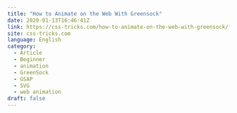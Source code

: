 ```yaml
---
title: "How to Animate on the Web With Greensock"
date: 2020-01-13T16:46:41Z
link: https://css-tricks.com/how-to-animate-on-the-web-with-greensock/?utm_medium=RSS&utm_source=news.12bit.vn
site: css-tricks.com
language: English
category:
  - Article
  - Beginner
  - animation
  - GreenSock
  - GSAP
  - SVG
  - web animation
draft: false
---
```

